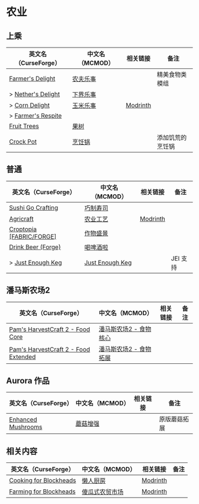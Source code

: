 # 农业

## 上乘

| 英文名（CurseForge）                                                               | 中文名（MCMOD）                                  | 相关链接                                          | 备注             |
| ---------------------------------------------------------------------------------- | ------------------------------------------------ | ------------------------------------------------- | ---------------- |
| [Farmer's Delight](https://www.curseforge.com/minecraft/mc-mods/farmers-delight)   | [农夫乐事](https://www.mcmod.cn/class/2820.html) |                                                   | 精美食物类模组   |
| > [Nether's Delight](https://www.curseforge.com/minecraft/mc-mods/nethers-delight) | [下界乐事](https://www.mcmod.cn/class/4563.html) |                                                   |                  |
| > [Corn Delight](https://www.curseforge.com/minecraft/mc-mods/corn-delight)        | [玉米乐事](https://www.mcmod.cn/class/5646.html) | [Modrinth](https://modrinth.com/mod/corn-delight) |                  |
| > [Farmer's Respite](https://www.curseforge.com/minecraft/mc-mods/farmers-respite) |                                                  |                                                   |                  |
| [Fruit Trees](https://www.curseforge.com/minecraft/mc-mods/fruit-trees)            | [果树](https://www.mcmod.cn/class/2416.html)     |                                                   |                  |
| [Crock Pot](https://www.curseforge.com/minecraft/mc-mods/crock-pot)                | [烹饪锅](https://www.mcmod.cn/class/3017.html)   |                                                   | 添加饥荒的烹饪锅 |

## 普通

| 英文名（CurseForge）                                                                      | 中文名（MCMOD）                                         | 相关链接                                       | 备注     |
| ----------------------------------------------------------------------------------------- | ------------------------------------------------------- | ---------------------------------------------- | -------- |
| [Sushi Go Crafting](https://www.curseforge.com/minecraft/mc-mods/sushigocrafting)         | [巧制寿司](https://www.mcmod.cn/class/4014.html)        |                                                |          |
| [Agricraft](https://www.curseforge.com/minecraft/mc-mods/agricraft)                       | [农业工艺](https://www.mcmod.cn/class/514.html)         | [Modrinth](https://modrinth.com/mod/agricraft) |          |
| [Croptopia [FABRIC/FORGE]](https://www.curseforge.com/minecraft/mc-mods/croptopia-fabric) | [作物盛景](https://www.mcmod.cn/class/4225.html)        |                                                |          |
| [Drink Beer (Forge)](https://www.curseforge.com/minecraft/mc-mods/drink-beer-forge)       | [喝啤酒啦](https://www.mcmod.cn/class/4585.html)        |                                                |          |
| > [Just Enough Keg](https://www.curseforge.com/minecraft/mc-mods/just-enough-keg)         | [Just Enough Keg](https://www.mcmod.cn/class/5028.html) |                                                | JEI 支持 |

## 潘马斯农场2

| 英文名（CurseForge）                                                                                                   | 中文名（MCMOD）                                                | 相关链接 | 备注 |
| ---------------------------------------------------------------------------------------------------------------------- | -------------------------------------------------------------- | -------- | ---- |
| [Pam's HarvestCraft 2 - Food Core](https://www.curseforge.com/minecraft/mc-mods/pams-harvestcraft-2-food-core)         | [潘马斯农场2 - 食物核心](https://www.mcmod.cn/class/3249.html) |          |      |
| [Pam's HarvestCraft 2 - Food Extended](https://www.curseforge.com/minecraft/mc-mods/pams-harvestcraft-2-food-extended) | [潘马斯农场2 - 食物拓展](https://www.mcmod.cn/class/2930.html) |          |      |

## Aurora 作品

| 英文名（CurseForge）                                                                  | 中文名（MCMOD）                                  | 相关链接 | 备注         |
| ------------------------------------------------------------------------------------- | ------------------------------------------------ | -------- | ------------ |
| [Enhanced Mushrooms](https://www.curseforge.com/minecraft/mc-mods/enhanced-mushrooms) | [蘑菇增强](https://www.mcmod.cn/class/3854.html) |          | 原版蘑菇拓展 |

## 相关内容

| 英文名（CurseForge）                                                                          | 中文名（MCMOD）                                        | 相关链接                                                    | 备注 |
| --------------------------------------------------------------------------------------------- | ------------------------------------------------------ | ----------------------------------------------------------- | ---- |
| [Cooking for Blockheads](https://minecraft.curseforge.com/projects/cooking-for-blockheads)    | [懒人厨房](https://www.mcmod.cn/class/468.html)        | [Modrinth](https://modrinth.com/mod/cooking-for-blockheads) |      |
| [Farming for Blockheads](https://www.curseforge.com/minecraft/mc-mods/farming-for-blockheads) | [傻瓜式农贸市场](https://www.mcmod.cn/class/2057.html) | [Modrinth](https://modrinth.com/mod/farming-for-blockheads) |      |
